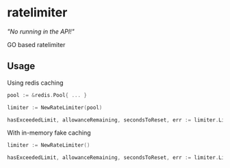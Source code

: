 # ratelimiter

_"No running in the API!"_

GO based ratelimiter

Usage
-----

Using redis caching

```go
pool := &redis.Pool{ ... }

limiter := NewRateLimiter(pool)

hasExceededLimit, allowanceRemaining, secondsToReset, err := limiter.Limit(identify, limit, window)
```

With in-memory fake caching

```go
limiter := NewRateLimiter()

hasExceededLimit, allowanceRemaining, secondsToReset, err := limiter.Limit(identify, limit, window)
```
